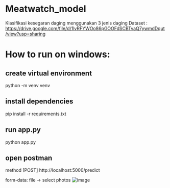 # Meatwatch_model
Klasifikasi kesegaran daging menggunakan 3 jenis daging
Dataset : https://drive.google.com/file/d/1lvRFYWOo86pGOOFdSCBTvaQ7ywmdDqut/view?usp=sharing

# How to run on windows:
## create virtual environment
python -m venv venv

## install dependencies
pip install -r requirements.txt

## run app.py
python app.py

## open postman
method [POST] http://localhost:5000/predict

form-data: file → select photos
![image](https://github.com/user-attachments/assets/3a73fe39-48ed-4a93-9462-8a6c97dabc85)


